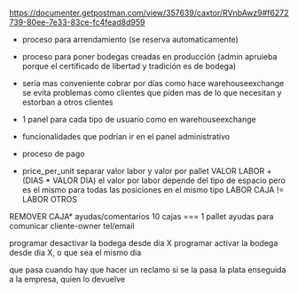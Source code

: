 https://documenter.getpostman.com/view/357639/caxtor/RVnbAwz9#f6272739-80ee-7e33-83ce-fc4fead8d959

* proceso para arrendamiento (se reserva automaticamente)
* proceso para poner bodegas creadas en producción (admin apruieba porque el certificado de libertad y tradición es de bodega)
* sería mas conveniente cobrar por días como hace warehouseexchange se evita problemas como clientes que piden mas de lo que necesitan y estorban a otros clientes
* 1 panel para cada tipo de usuario como en warehouseexchange
* funcionalidades que podrían ir en el panel administrativo
* proceso de pago

* price_per_unit 
separar valor labor y valor por pallet
VALOR LABOR + (DIAS * VALOR DIA)
el valor por labor depende del tipo de espacio pero es el mismo para todas las posiciones en el mismo tipo
LABOR CAJA != LABOR OTROS

REMOVER CAJA*
ayudas/comentarios 10 cajas === 1 pallet
ayudas para comunicar cliente-owner tel/email

programar desactivar la bodega desde dia X
programar activar la bodega desde dia X, o que sea el mismo dia

que pasa cuando hay que hacer un reclamo si se la pasa la plata enseguida a la empresa, quien lo devuelve